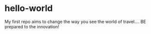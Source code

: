 # hello-world
My first repo aims to change the way you see the world of travel....
BE prepared to the innovation!

